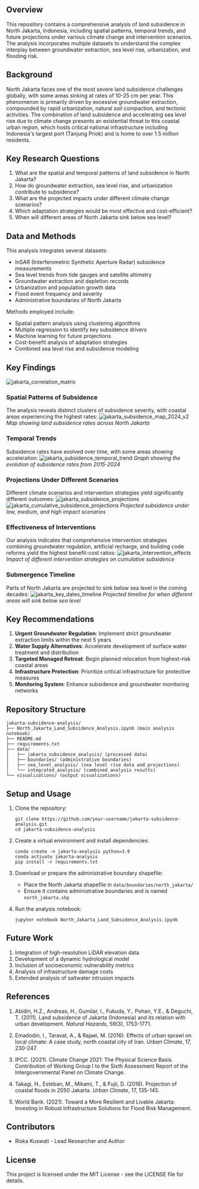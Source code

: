 ## Overview
This repository contains a comprehensive analysis of land subsidence in North Jakarta, Indonesia, including spatial patterns, temporal trends, and future projections under various climate change and intervention scenarios. The analysis incorporates multiple datasets to understand the complex interplay between groundwater extraction, sea level rise, urbanization, and flooding risk.

## Background
North Jakarta faces one of the most severe land subsidence challenges globally, with some areas sinking at rates of 10-25 cm per year. This phenomenon is primarily driven by excessive groundwater extraction, compounded by rapid urbanization, natural soil compaction, and tectonic activities. The combination of land subsidence and accelerating sea level rise due to climate change presents an existential threat to this coastal urban region, which hosts critical national infrastructure including Indonesia's largest port (Tanjung Priok) and is home to over 1.5 million residents.

## Key Research Questions
1. What are the spatial and temporal patterns of land subsidence in North Jakarta?
2. How do groundwater extraction, sea level rise, and urbanization contribute to subsidence?
3. What are the projected impacts under different climate change scenarios?
4. Which adaptation strategies would be most effective and cost-efficient?
5. When will different areas of North Jakarta sink below sea level?

## Data and Methods
This analysis integrates several datasets:
- InSAR (Interferometric Synthetic Aperture Radar) subsidence measurements
- Sea level trends from tide gauges and satellite altimetry
- Groundwater extraction and depletion records
- Urbanization and population growth data
- Flood event frequency and severity
- Administrative boundaries of North Jakarta

Methods employed include:
- Spatial pattern analysis using clustering algorithms
- Multiple regression to identify key subsidence drivers
- Machine learning for future projections
- Cost-benefit analysis of adaptation strategies
- Combined sea level rise and subsidence modeling

## Key Findings
![jakarta_correlation_matrix](https://github.com/user-attachments/assets/b24824c1-cae0-43f7-a9d3-50602cb0fc53)

### Spatial Patterns of Subsidence
The analysis reveals distinct clusters of subsidence severity, with coastal areas experiencing the highest rates:
![jakarta_subsidence_map_2024_v2](https://github.com/user-attachments/assets/62459449-913b-406b-9d2e-2e8e0cad4bdb)
*Map showing land subsidence rates across North Jakarta*

### Temporal Trends
Subsidence rates have evolved over time, with some areas showing acceleration:
![jakarta_subsidence_temporal_trend](https://github.com/user-attachments/assets/189001cb-cee0-4f21-9c5c-5c75ea6057b4)
*Graph showing the evolution of subsidence rates from 2015-2024*

### Projections Under Different Scenarios
Different climate scenarios and intervention strategies yield significantly different outcomes:
![jakarta_subsidence_projections](https://github.com/user-attachments/assets/33019840-e25d-4c05-b3a0-86d272df40d3)
![jakarta_cumulative_subsidence_projections](https://github.com/user-attachments/assets/90ee685f-fa42-4d31-ac50-a69c0e280818)
*Projected subsidence under low, medium, and high impact scenarios*

### Effectiveness of Interventions
Our analysis indicates that comprehensive intervention strategies combining groundwater regulation, artificial recharge, and building code reforms yield the highest benefit-cost ratios:
![jakarta_intervention_effects](https://github.com/user-attachments/assets/30b8e5c7-d0e8-47c3-bc6d-771a51686254)
*Impact of different intervention strategies on cumulative subsidence*

### Submergence Timeline
Parts of North Jakarta are projected to sink below sea level in the coming decades:
![jakarta_key_dates_timeline](https://github.com/user-attachments/assets/7ec8ce3e-1c5f-4ef6-a1d4-80d198c7e7d3)
*Projected timeline for when different areas will sink below sea level*

## Key Recommendations
1. **Urgent Groundwater Regulation**: Implement strict groundwater extraction limits within the next 5 years
2. **Water Supply Alternatives**: Accelerate development of surface water treatment and distribution
3. **Targeted Managed Retreat**: Begin planned relocation from highest-risk coastal areas
4. **Infrastructure Protection**: Prioritize critical infrastructure for protective measures
5. **Monitoring System**: Enhance subsidence and groundwater monitoring networks

## Repository Structure
```
jakarta-subsidence-analysis/
├── North_Jakarta_Land_Subsidence_Analysis.ipynb (main analysis notebook)
├── README.md
├── requirements.txt
├── data/
│   ├── jakarta_subsidence_analysis/ (processed data)
│   ├── boundaries/ (administrative boundaries)
│   ├── sea_level_analysis/ (sea level rise data and projections)
│   └── integrated_analysis/ (combined analysis results)
└── visualizations/ (output visualizations)
```

## Setup and Usage
1. Clone the repository:
   ```
   git clone https://github.com/your-username/jakarta-subsidence-analysis.git
   cd jakarta-subsidence-analysis
   ```

2. Create a virtual environment and install dependencies:
   ```
   conda create -n jakarta-analysis python=3.9
   conda activate jakarta-analysis
   pip install -r requirements.txt
   ```

3. Download or prepare the administrative boundary shapefile:
   - Place the North Jakarta shapefile in `data/boundaries/north_jakarta/`
   - Ensure it contains administrative boundaries and is named `north_jakarta.shp`

4. Run the analysis notebook:
   ```
   jupyter notebook North_Jakarta_Land_Subsidence_Analysis.ipynb
   ```

## Future Work
1. Integration of high-resolution LiDAR elevation data
2. Development of a dynamic hydrological model
3. Inclusion of socioeconomic vulnerability metrics
4. Analysis of infrastructure damage costs
5. Extended analysis of saltwater intrusion impacts

## References
1. Abidin, H.Z., Andreas, H., Gumilar, I., Fukuda, Y., Pohan, Y.E., & Deguchi, T. (2011). Land subsidence of Jakarta (Indonesia) and its relation with urban development. *Natural Hazards*, 59(3), 1753-1771.

2. Emadodin, I., Taravat, A., & Rajaei, M. (2016). Effects of urban sprawl on local climate: A case study, north coastal city of Iran. *Urban Climate*, 17, 230-247.

3. IPCC. (2021). Climate Change 2021: The Physical Science Basis. Contribution of Working Group I to the Sixth Assessment Report of the Intergovernmental Panel on Climate Change.

4. Takagi, H., Esteban, M., Mikami, T., & Fujii, D. (2016). Projection of coastal floods in 2050 Jakarta. *Urban Climate*, 17, 135-145.

5. World Bank. (2021). Toward a More Resilient and Livable Jakarta: Investing in Robust Infrastructure Solutions for Flood Risk Management.

## Contributors
- Riska Kuswati - Lead Researcher and Author

## License
This project is licensed under the MIT License - see the LICENSE file for details.
